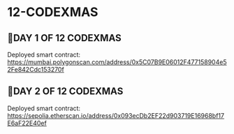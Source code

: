 # 12-CODEXMAS

## 🎄DAY 1 OF 12 CODEXMAS
Deployed smart contract: https://mumbai.polygonscan.com/address/0x5C07B9E06012F477158904e52Fe842Cdc153270f

## 🎄DAY 2 OF 12 CODEXMAS
Deployed smart contract: https://sepolia.etherscan.io/address/0x093ecDb2EF22d903719E16968bf17E6aF22E40ef
